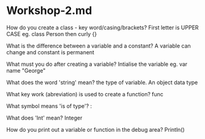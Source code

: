 # Workshop-2.md
How do you create a class - key word/casing/brackets?
First letter is UPPER CASE eg. class Person then curly {} 

What is the difference between a variable and a constant?
A variable can change and constant is permanent 

What must you do after creating a variable?
Intialise the variable eg. var name "George" 

What does the word 'string' mean?
the type of variable. An object data type


What key work (abreviation) is used to create a function?
func


What symbol means 'is of type'?
: 


What does 'Int' mean?
Integer 

How do you print out a variable or function in the debug area?
Println() 
